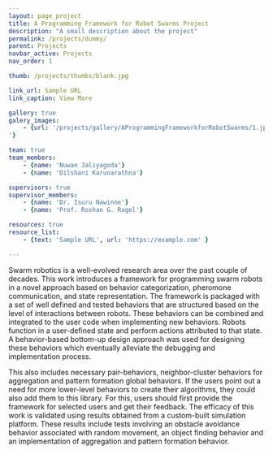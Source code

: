 ```yaml
---
layout: page_project
title: A Programming Framework for Robot Swarms Project
description: "A small description about the project"
permalink: /projects/dummy/
parent: Projects
navbar_active: Projects
nav_order: 1

thumb: /projects/thumbs/blank.jpg

link_url: Sample URL
link_caption: View More

gallery: true
galery_images:
    - {url: '/projects/gallery/AProgrammingFrameworkforRobotSwarms/1.jpg', caption: 'Coloured object identification and reaching concensus
'}

team: true
team_members:
    - {name: 'Nuwan Jaliyagoda'}
    - {name: 'Dilshani Karunarathna'}

supervisors: true
supervisor_members:
    - {name: 'Dr. Isuru Nawinne'}
    - {name: 'Prof. Roshan G. Ragel'}

resources: true
resource_list:
    - {text: 'Sample URL', url: 'https://example.com' }

---
```


Swarm robotics is a well-evolved research area over the past couple of decades. This work introduces a framework for programming swarm robots in a novel approach based on behavior categorization, pheromone communication, and state representation. The framework is packaged with a set of well defined and tested behaviors that are structured based on the level of interactions between robots. These behaviors can be combined and integrated to the user code when implementing new behaviors. Robots function in a user-defined state and perform actions attributed to that state. A behavior-based bottom-up design approach was used for designing these behaviors which eventually alleviate the debugging and implementation process. 

This also includes necessary pair-behaviors, neighbor-cluster behaviors for aggregation and pattern formation global behaviors. If the users point out a need for more lower-level behaviors to create their algorithms, they could also add them to this library. For this, users should first provide the framework for selected users and get their feedback. 
The efficacy of this work is validated using results obtained from a custom-built simulation platform. These results include tests involving an obstacle avoidance behavior associated with random movement, an object finding behavior and an implementation of aggregation and pattern formation behavior.

